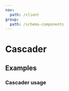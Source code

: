 ```yaml
---
nav:
  path: /client
group:
  path: /schema-components
---
```


# Cascader

## Examples

### Cascader usage 

<code src="./demos/demo1.tsx" />

<code src="./demos/demo2.tsx" />
